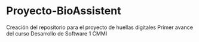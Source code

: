 # Proyecto-BioAssistent
Creación del repositorio para el proyecto de huellas digitales
Primer avance del curso Desarrollo de Software 1 CMMI
